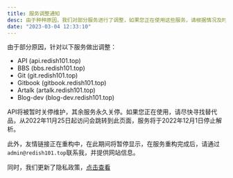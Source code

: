 ```yaml
---
title: 服务调整通知
desc: 由于种种原因，我们对部分服务进行了调整，如果您正在使用这些服务，请根据情况及时处理
date: "2023-03-04 12:33:10"
---
```


由于部分原因，针对以下服务做出调整：

- API (api.redish101.top)
- BBS (bbs.redish101.top)
- Git (git.redish101.top)
- Gitbook (gitbook.redish101.top)
- Artalk (artalk.redish101.top)
- Blog-dev (blog-dev.redish101.top)

API将被暂时关停维护，其余服务永久关停。如果您正在使用，请尽快寻找替代品，从2022年11月25日起访问会跳转到此页面，服务将于2022年12月1日停止解析。

此外，友情链接正在重构中，在此期间将暂停显示，在服务重构完成后，请通过`admin@redish101.top`联系我，并提供网站信息。

同时，我们更新了隐私政策，[点击查看](https://redish101.top/#/privacy-policy)
